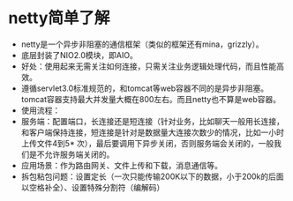 # netty简单了解
* netty是一个异步非阻塞的通信框架（类似的框架还有mina，grizzly）。<br>
* 底层封装了NIO2.0模块，即AIO。<br>
* 好处：使用起来无需关注如何连接，只需关注业务逻辑处理代码，而且性能高效。<br>
* 遵循servlet3.0标准规范的，和tomcat等web容器不同的是异步非阻塞。tomcat容器支持最大并发量大概在800左右。而且netty也不算是web容器。<br>
* 使用流程：<br>
* 服务端：配置端口，长连接还是短连接（针对业务，比如聊天一般用长连接，和客户端保持连接，短连接是针对是数据量大连接次数少的情况，比如一小时上传文件4到5* 次），最后要调用下异步关闭，否则服务端会关闭的，一般我们是不允许服务端关闭的。<br>
* 应用场景：作为路由网关、文件上传和下载，消息通信等。<br>
* 拆包粘包问题：设置定长（一次只能传输200K以下的数据，小于200k的后面以空格补全）、设置特殊分割符（编解码）<br>
